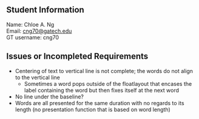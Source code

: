 ## Student Information
Name: Chloe A. Ng\
Email: cng70@gatech.edu\
GT username: cng70

## Issues or Incompleted Requirements
- Centering of text to vertical line is not complete; the words do not align to the vertical line
    - Sometimes a word pops outside of the floatlayout that encases the label containing the word but then fixes itself at the next word
- No line under the baseline?
- Words are all presented for the same duration with no regards to its length (no presentation function that is based on word length)